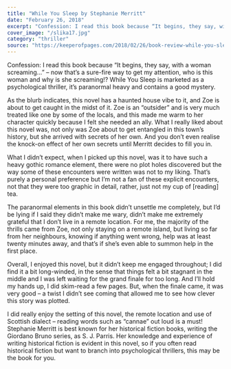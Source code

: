 ```yaml
---
title: "While You Sleep by Stephanie Merritt"
date: "February 26, 2018"
excerpt: "Confession: I read this book because “It begins, they say, with a woman screaming…” – now that’s a sure-fire way to get my attention, who is this woman and why is she screaming!? While You Sleep is marketed as a psychological thriller, it’s paranormal heavy and contains a good mystery."
cover_image: "/slika17.jpg"
category: "thriller"
source: "https://keeperofpages.com/2018/02/26/book-review-while-you-sleep-by-stephanie-merritt/"
---
```


Confession: I read this book because “It begins, they say, with a woman screaming…” – now that’s a sure-fire way to get my attention, who is this woman and why is she screaming!? While You Sleep is marketed as a psychological thriller, it’s paranormal heavy and contains a good mystery.

As the blurb indicates, this novel has a haunted house vibe to it, and Zoe is about to get caught in the midst of it. Zoe is an “outsider” and is very much treated like one by some of the locals, and this made me warm to her character quickly because I felt she needed an ally. What I really liked about this novel was, not only was Zoe about to get entangled in this town’s history, but she arrived with secrets of her own. And you don’t even realise the knock-on effect of her own secrets until Merritt decides to fill you in.

What I didn’t expect, when I picked up this novel, was it to have such a heavy gothic romance element, there were no plot holes discovered but the way some of these encounters were written was not to my liking. That’s purely a personal preference but I’m not a fan of these explicit encounters, not that they were too graphic in detail, rather, just not my cup of [reading] tea.

The paranormal elements in this book didn’t unsettle me completely, but I’d be lying if I said they didn’t make me wary, didn’t make me extremely grateful that I don’t live in a remote location. For me, the majority of the thrills came from Zoe, not only staying on a remote island, but living so far from her neighbours, knowing if anything went wrong, help was at least twenty minutes away, and that’s if she’s even able to summon help in the first place.

Overall, I enjoyed this novel, but it didn’t keep me engaged throughout; I did find it a bit long-winded, in the sense that things felt a bit stagnant in the middle and I was left waiting for the grand finale for too long. And I’ll hold my hands up, I did skim-read a few pages. But, when the finale came, it was very good – a twist I didn’t see coming that allowed me to see how clever this story was plotted.

I did really enjoy the setting of this novel, the remote location and use of Scottish dialect – reading words such as “cannae” out loud is a must! Stephanie Merritt is best known for her historical fiction books, writing the Giordano Bruno series, as S. J. Parris. Her knowledge and experience of writing historical fiction is evident in this novel, so if you often read historical fiction but want to branch into psychological thrillers, this may be the book for you.
